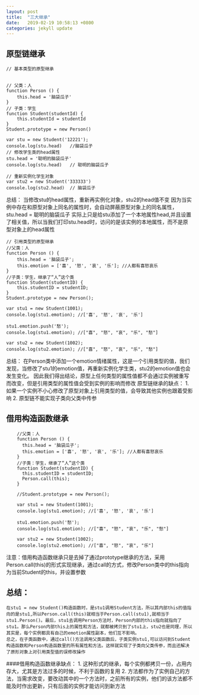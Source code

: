 ```yaml
---
layout: post
title:  "三大继承"
date:   2019-02-19 10:58:13 +0800
categories: jekyll update
---
```

## 原型链继承

```
// 基本类型的原型继承


// 父类：人
function Person () {
    this.head = '脑袋瓜子'
}
// 子类：学生
function Student(studentId) {
    this.studentId = studentId
}
Student.prototype = new Person()

var stu = new Student('12221');
console.log(stu.head)   //脑袋瓜子
// 修改学生类的head属性
stu.head = '聪明的脑袋瓜子'
console.log(stu.head)   // 聪明的脑袋瓜子

// 重新实例化学生对象
var stu2 = new Student('333333')
console.log(stu2.head)  // 脑袋瓜子
```
总结：
    当修改stu的head属性，重新再实例化对象，stu2的head值不变
    因为当实例中存在和原型对象上同名的属性时，会自动屏蔽原型对象上的同名属性，stu.head = 聪明的脑袋瓜子   实际上只是给stu添加了一个本地属性head,并且设置了相关值，所以当我们打印stu.head时，访问的是该实例的本地属性，而不是原型对象上的head属性
```
// 引用类型的原型继承
//父类：人
function Person () {
    this.head = '脑袋瓜子';
    this.emotion = ['喜', '怒', '哀', '乐']; //人都有喜怒哀乐
}
//子类：学生，继承了“人”这个类
function Student(studentID) {
    this.studentID = studentID;
}
Student.prototype = new Person();

var stu1 = new Student(1001);
console.log(stu1.emotion); //['喜', '怒', '哀', '乐']

stu1.emotion.push('愁');
console.log(stu1.emotion); //["喜", "怒", "哀", "乐", "愁"]

var stu2 = new Student(1002);
console.log(stu2.emotion); //["喜", "怒", "哀", "乐", "愁"]

```
总结：
    在Person类中添加一个emotion情绪属性，这是一个引用类型的值，我们发现，当修改了stu1的emotion值，再重新实例化学生类，stu2的emotion值也会发生变化。
    因此我们得出结论，原型上任何类型的属性值都不会通过实例被重写而改变，但是引用类型的属性值会受到实例的影响而修改
原型链继承的缺点：
    1. 如果一个实例不小心修改了原型对象上引用类型的值，会导致其他实例也跟着受影响
    2. 原型链不能实现子类向父类中传参

## 借用构造函数继承
```
    //父类：人
    function Person () {
      this.head = '脑袋瓜子';
      this.emotion = ['喜', '怒', '哀', '乐']; //人都有喜怒哀乐
    }
    //子类：学生，继承了“人”这个类
    function Student(studentID) {
      this.studentID = studentID;
      Person.call(this);
    }
    
    //Student.prototype = new Person();

    var stu1 = new Student(1001);
    console.log(stu1.emotion); //['喜', '怒', '哀', '乐']

    stu1.emotion.push('愁');
    console.log(stu1.emotion); //["喜", "怒", "哀", "乐", "愁"]
    
    var stu2 = new Student(1002);
    console.log(stu2.emotion); //["喜", "怒", "哀", "乐"]
```
注意：借用构造函数继承只是去掉了通过prototype继承的方法，采用Person.call(this)的形式实现继承，通过call的方式，修改Person类中的this指向为当前Student的this，并设置参数
## 总结：
    在stu1 = new Student()构造函数时，是stu1调用Student方法，所以其内部this的值指向的是stu1,所以Person.call(this)就相当于Person.call(stu1),就相当于stu1.Person()。最后，stu1去调用Person方法时，Person内部的this指向就指向了stu1。那么Person内部this上的属性和方法，就都被拷贝到了stu1上，stu2也是同理，所以其实是，每个实例都具有自己的emotion属性副本，他们互不影响。
    总之，在子类函数中，通过call()方法调用父类函数后，子类实例stu1,可以访问到Student构造函数和Person构造函数里的所有属性和方法。这样就实现了子类向父类传参，而且还解决了原形对象上对引用类型值的误修改操作
####借用构造函数继承缺点：
    1. 这种形式的继承，每个实例都拷贝一份，占用内存大，尤其是方法过多的时候，不利于函数的复用
    2. 方法都作为了实例自己的方法，当需求改变，要改动其中的一个方法时，之前所有的实例，他们的该方法都不能及时作出更新，只有后面的实例才能访问到新方法 